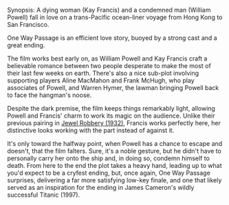 Synopsis: A dying woman (Kay Francis) and a condemned man (William Powell) fall in love on a trans-Pacific ocean-liner voyage from Hong Kong to San Francisco.

One Way Passage is an efficient love story, buoyed by a strong cast and a great ending.

The film works best early on, as William Powell and Kay Francis craft a believable romance between two people desperate to make the most of their last few weeks on earth. There's also a nice sub-plot involving supporting players Aline MacMahon and Frank McHugh, who play associates of Powell, and Warren Hymer, the lawman bringing Powell back to face the hangman's noose. 

Despite the dark premise, the film keeps things remarkably light, allowing Powell and Francis' charm to work its magic on the audience. Unlike their previous pairing in <a href="/browse/reviews/jewel-robbery-1932/">Jewel Robbery (1932)</a>, Francis works perfectly here, her distinctive looks working with the part instead of against it. 

It's only toward the halfway point, when Powell has a chance to escape and doesn't, that the film falters. Sure, it's a noble gesture, but he didn't have to personally carry her onto the ship and, in doing so, condemn himself to death. From here to the end the plot takes a heavy hand, leading up to what you'd expect to be a cryfest ending, but, once again, One Way Passage surprises, delivering a far more satisfying low-key finale, and one that likely served as an inspiration for the ending in James Cameron's wildly successful Titanic (1997).



